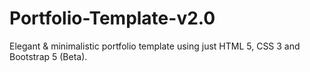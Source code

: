 # Portfolio-Template-v2.0
Elegant &amp; minimalistic portfolio template using just HTML 5, CSS 3 and Bootstrap 5 (Beta).
